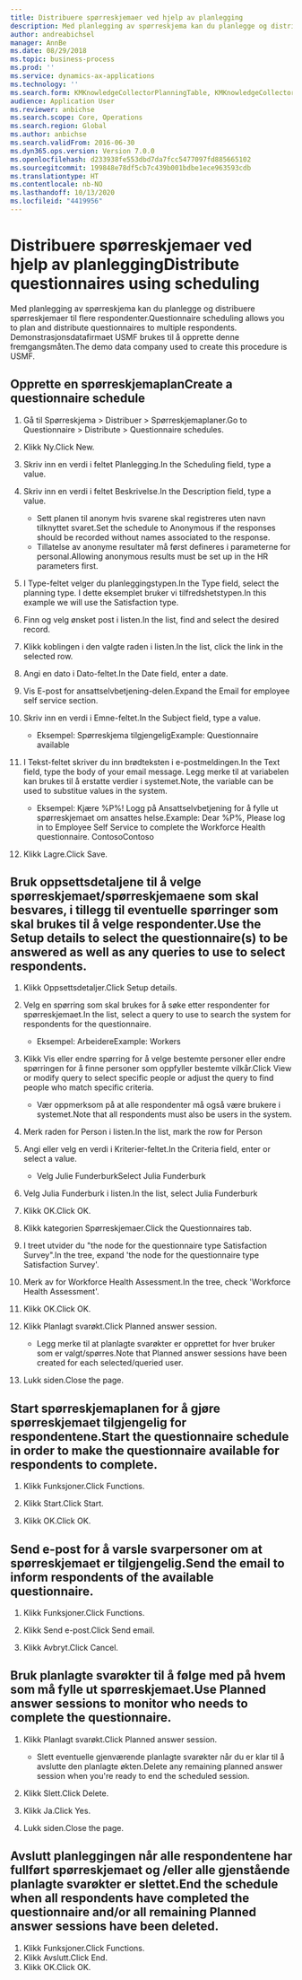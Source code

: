 ```yaml
---
title: Distribuere spørreskjemaer ved hjelp av planlegging
description: Med planlegging av spørreskjema kan du planlegge og distribuere spørreskjemaer til flere respondenter.
author: andreabichsel
manager: AnnBe
ms.date: 08/29/2018
ms.topic: business-process
ms.prod: ''
ms.service: dynamics-ax-applications
ms.technology: ''
ms.search.form: KMKnowledgeCollectorPlanningTable, KMKnowledgeCollectorPlanningMulti, SysQueryForm, HcmPersonLookup, KMKnowledgeCollectorPlanning, HcmLearningWorkspace
audience: Application User
ms.reviewer: anbichse
ms.search.scope: Core, Operations
ms.search.region: Global
ms.author: anbichse
ms.search.validFrom: 2016-06-30
ms.dyn365.ops.version: Version 7.0.0
ms.openlocfilehash: d233938fe553dbd7da7fcc5477097fd885665102
ms.sourcegitcommit: 199848e78df5cb7c439b001bdbe1ece963593cdb
ms.translationtype: HT
ms.contentlocale: nb-NO
ms.lasthandoff: 10/13/2020
ms.locfileid: "4419956"
---
```

# <a name="distribute-questionnaires-using-scheduling"></a><span data-ttu-id="6b312-103">Distribuere spørreskjemaer ved hjelp av planlegging</span><span class="sxs-lookup"><span data-stu-id="6b312-103">Distribute questionnaires using scheduling</span></span>

<span data-ttu-id="6b312-104">Med planlegging av spørreskjema kan du planlegge og distribuere spørreskjemaer til flere respondenter.</span><span class="sxs-lookup"><span data-stu-id="6b312-104">Questionnaire scheduling allows you to plan and distribute questionnaires to multiple respondents.</span></span> <span data-ttu-id="6b312-105">Demonstrasjonsdatafirmaet USMF brukes til å opprette denne fremgangsmåten.</span><span class="sxs-lookup"><span data-stu-id="6b312-105">The demo data company used to create this procedure is USMF.</span></span>

## <a name="create-a-questionnaire-schedule"></a><span data-ttu-id="6b312-106">Opprette en spørreskjemaplan</span><span class="sxs-lookup"><span data-stu-id="6b312-106">Create a questionnaire schedule</span></span>

1. <span data-ttu-id="6b312-107">Gå til Spørreskjema > Distribuer > Spørreskjemaplaner.</span><span class="sxs-lookup"><span data-stu-id="6b312-107">Go to Questionnaire > Distribute > Questionnaire schedules.</span></span>

2. <span data-ttu-id="6b312-108">Klikk Ny.</span><span class="sxs-lookup"><span data-stu-id="6b312-108">Click New.</span></span>

3. <span data-ttu-id="6b312-109">Skriv inn en verdi i feltet Planlegging.</span><span class="sxs-lookup"><span data-stu-id="6b312-109">In the Scheduling field, type a value.</span></span>

4. <span data-ttu-id="6b312-110">Skriv inn en verdi i feltet Beskrivelse.</span><span class="sxs-lookup"><span data-stu-id="6b312-110">In the Description field, type a value.</span></span>
    * <span data-ttu-id="6b312-111">Sett planen til anonym hvis svarene skal registreres uten navn tilknyttet svaret.</span><span class="sxs-lookup"><span data-stu-id="6b312-111">Set the schedule to Anonymous if the responses should be recorded without names associated to the response.</span></span>  
    * <span data-ttu-id="6b312-112">Tillatelse av anonyme resultater må først defineres i parameterne for personal.</span><span class="sxs-lookup"><span data-stu-id="6b312-112">Allowing anonymous results must be set up in the HR parameters first.</span></span>  

5. <span data-ttu-id="6b312-113">I Type-feltet velger du planleggingstypen.</span><span class="sxs-lookup"><span data-stu-id="6b312-113">In the Type field, select the planning type.</span></span>  <span data-ttu-id="6b312-114">I dette eksemplet bruker vi tilfredshetstypen.</span><span class="sxs-lookup"><span data-stu-id="6b312-114">In this example we will use the Satisfaction type.</span></span>

6. <span data-ttu-id="6b312-115">Finn og velg ønsket post i listen.</span><span class="sxs-lookup"><span data-stu-id="6b312-115">In the list, find and select the desired record.</span></span>

7. <span data-ttu-id="6b312-116">Klikk koblingen i den valgte raden i listen.</span><span class="sxs-lookup"><span data-stu-id="6b312-116">In the list, click the link in the selected row.</span></span>

8. <span data-ttu-id="6b312-117">Angi en dato i Dato-feltet.</span><span class="sxs-lookup"><span data-stu-id="6b312-117">In the Date field, enter a date.</span></span>

9. <span data-ttu-id="6b312-118">Vis E-post for ansattselvbetjening-delen.</span><span class="sxs-lookup"><span data-stu-id="6b312-118">Expand the Email for employee self service section.</span></span>

10. <span data-ttu-id="6b312-119">Skriv inn en verdi i Emne-feltet.</span><span class="sxs-lookup"><span data-stu-id="6b312-119">In the Subject field, type a value.</span></span>

    * <span data-ttu-id="6b312-120">Eksempel: Spørreskjema tilgjengelig</span><span class="sxs-lookup"><span data-stu-id="6b312-120">Example: Questionnaire available</span></span>  

11. <span data-ttu-id="6b312-121">I Tekst-feltet skriver du inn brødteksten i e-postmeldingen.</span><span class="sxs-lookup"><span data-stu-id="6b312-121">In the Text field, type the body of your email message.</span></span> <span data-ttu-id="6b312-122">Legg merke til at variabelen kan brukes til å erstatte verdier i systemet.</span><span class="sxs-lookup"><span data-stu-id="6b312-122">Note, the variable can be used to substitue values in the system.</span></span>

    * <span data-ttu-id="6b312-123">Eksempel: Kjære %P%! Logg på Ansattselvbetjening for å fylle ut spørreskjemaet om ansattes helse.</span><span class="sxs-lookup"><span data-stu-id="6b312-123">Example: Dear %P%, Please log in to Employee Self Service to complete the Workforce Health questionnaire.</span></span>  <span data-ttu-id="6b312-124">Contoso</span><span class="sxs-lookup"><span data-stu-id="6b312-124">Contoso</span></span>  

12. <span data-ttu-id="6b312-125">Klikk Lagre.</span><span class="sxs-lookup"><span data-stu-id="6b312-125">Click Save.</span></span>

## <a name="use-the-setup-details-to-select-the-questionnaires-to-be-answered-as-well-as-any-queries-to-use-to-select-respondents"></a><span data-ttu-id="6b312-126">Bruk oppsettsdetaljene til å velge spørreskjemaet/spørreskjemaene som skal besvares, i tillegg til eventuelle spørringer som skal brukes til å velge respondenter.</span><span class="sxs-lookup"><span data-stu-id="6b312-126">Use the Setup details to select the questionnaire(s) to be answered as well as any queries to use to select respondents.</span></span>

1. <span data-ttu-id="6b312-127">Klikk Oppsettsdetaljer.</span><span class="sxs-lookup"><span data-stu-id="6b312-127">Click Setup details.</span></span>

2. <span data-ttu-id="6b312-128">Velg en spørring som skal brukes for å søke etter respondenter for spørreskjemaet.</span><span class="sxs-lookup"><span data-stu-id="6b312-128">In the list, select a query to use to search the system for respondents for the questionnaire.</span></span>

    * <span data-ttu-id="6b312-129">Eksempel: Arbeidere</span><span class="sxs-lookup"><span data-stu-id="6b312-129">Example: Workers</span></span>  

3. <span data-ttu-id="6b312-130">Klikk Vis eller endre spørring for å velge bestemte personer eller endre spørringen for å finne personer som oppfyller bestemte vilkår.</span><span class="sxs-lookup"><span data-stu-id="6b312-130">Click View or modify query to select specific people or adjust the query to find people who match specific criteria.</span></span>

    * <span data-ttu-id="6b312-131">Vær oppmerksom på at alle respondenter må også være brukere i systemet.</span><span class="sxs-lookup"><span data-stu-id="6b312-131">Note that all respondents must also be users in the system.</span></span>  

4. <span data-ttu-id="6b312-132">Merk raden for Person i listen.</span><span class="sxs-lookup"><span data-stu-id="6b312-132">In the list, mark the row for Person</span></span>

5. <span data-ttu-id="6b312-133">Angi eller velg en verdi i Kriterier-feltet.</span><span class="sxs-lookup"><span data-stu-id="6b312-133">In the Criteria field, enter or select a value.</span></span>

    * <span data-ttu-id="6b312-134">Velg Julie Funderburk</span><span class="sxs-lookup"><span data-stu-id="6b312-134">Select Julia Funderburk</span></span>  

6. <span data-ttu-id="6b312-135">Velg Julia Funderburk i listen.</span><span class="sxs-lookup"><span data-stu-id="6b312-135">In the list, select Julia Funderburk</span></span>

7. <span data-ttu-id="6b312-136">Klikk OK.</span><span class="sxs-lookup"><span data-stu-id="6b312-136">Click OK.</span></span>

8. <span data-ttu-id="6b312-137">Klikk kategorien Spørreskjemaer.</span><span class="sxs-lookup"><span data-stu-id="6b312-137">Click the Questionnaires tab.</span></span>

9. <span data-ttu-id="6b312-138">I treet utvider du "the node for the questionnaire type Satisfaction Survey".</span><span class="sxs-lookup"><span data-stu-id="6b312-138">In the tree, expand 'the node for the questionnaire type Satisfaction Survey'.</span></span>

10. <span data-ttu-id="6b312-139">Merk av for Workforce Health Assessment.</span><span class="sxs-lookup"><span data-stu-id="6b312-139">In the tree, check 'Workforce Health Assessment'.</span></span>

11. <span data-ttu-id="6b312-140">Klikk OK.</span><span class="sxs-lookup"><span data-stu-id="6b312-140">Click OK.</span></span>

12. <span data-ttu-id="6b312-141">Klikk Planlagt svarøkt.</span><span class="sxs-lookup"><span data-stu-id="6b312-141">Click Planned answer session.</span></span>

    * <span data-ttu-id="6b312-142">Legg merke til at planlagte svarøkter er opprettet for hver bruker som er valgt/spørres.</span><span class="sxs-lookup"><span data-stu-id="6b312-142">Note that Planned answer sessions have been created for each selected/queried user.</span></span>  

13. <span data-ttu-id="6b312-143">Lukk siden.</span><span class="sxs-lookup"><span data-stu-id="6b312-143">Close the page.</span></span>

## <a name="start-the-questionnaire-schedule-in-order-to-make-the-questionnaire-available-for-respondents-to-complete"></a><span data-ttu-id="6b312-144">Start spørreskjemaplanen for å gjøre spørreskjemaet tilgjengelig for respondentene.</span><span class="sxs-lookup"><span data-stu-id="6b312-144">Start the questionnaire schedule in order to make the questionnaire available for respondents to complete.</span></span>

1. <span data-ttu-id="6b312-145">Klikk Funksjoner.</span><span class="sxs-lookup"><span data-stu-id="6b312-145">Click Functions.</span></span>

2. <span data-ttu-id="6b312-146">Klikk Start.</span><span class="sxs-lookup"><span data-stu-id="6b312-146">Click Start.</span></span>

3. <span data-ttu-id="6b312-147">Klikk OK.</span><span class="sxs-lookup"><span data-stu-id="6b312-147">Click OK.</span></span>

## <a name="send-the-email-to-inform-respondents-of-the-available-questionnaire"></a><span data-ttu-id="6b312-148">Send e-post for å varsle svarpersoner om at spørreskjemaet er tilgjengelig.</span><span class="sxs-lookup"><span data-stu-id="6b312-148">Send the email to inform respondents of the available questionnaire.</span></span>

1. <span data-ttu-id="6b312-149">Klikk Funksjoner.</span><span class="sxs-lookup"><span data-stu-id="6b312-149">Click Functions.</span></span>

2. <span data-ttu-id="6b312-150">Klikk Send e-post.</span><span class="sxs-lookup"><span data-stu-id="6b312-150">Click Send email.</span></span>

3. <span data-ttu-id="6b312-151">Klikk Avbryt.</span><span class="sxs-lookup"><span data-stu-id="6b312-151">Click Cancel.</span></span>

## <a name="use-planned-answer-sessions-to-monitor-who-needs-to-complete-the-questionnaire"></a><span data-ttu-id="6b312-152">Bruk planlagte svarøkter til å følge med på hvem som må fylle ut spørreskjemaet.</span><span class="sxs-lookup"><span data-stu-id="6b312-152">Use Planned answer sessions to monitor who needs to complete the questionnaire.</span></span>

1. <span data-ttu-id="6b312-153">Klikk Planlagt svarøkt.</span><span class="sxs-lookup"><span data-stu-id="6b312-153">Click Planned answer session.</span></span>

    * <span data-ttu-id="6b312-154">Slett eventuelle gjenværende planlagte svarøkter når du er klar til å avslutte den planlagte økten.</span><span class="sxs-lookup"><span data-stu-id="6b312-154">Delete any remaining planned answer session when you're ready to end the scheduled session.</span></span>  

2. <span data-ttu-id="6b312-155">Klikk Slett.</span><span class="sxs-lookup"><span data-stu-id="6b312-155">Click Delete.</span></span>

3. <span data-ttu-id="6b312-156">Klikk Ja.</span><span class="sxs-lookup"><span data-stu-id="6b312-156">Click Yes.</span></span>

4. <span data-ttu-id="6b312-157">Lukk siden.</span><span class="sxs-lookup"><span data-stu-id="6b312-157">Close the page.</span></span>

## <a name="end-the-schedule-when-all-respondents-have-completed-the-questionnaire-andor-all-remaining-planned-answer-sessions-have-been-deleted"></a><span data-ttu-id="6b312-158">Avslutt planleggingen når alle respondentene har fullført spørreskjemaet og /eller alle gjenstående planlagte svarøkter er slettet.</span><span class="sxs-lookup"><span data-stu-id="6b312-158">End the schedule when all respondents have completed the questionnaire and/or all remaining Planned answer sessions have been deleted.</span></span>

1. <span data-ttu-id="6b312-159">Klikk Funksjoner.</span><span class="sxs-lookup"><span data-stu-id="6b312-159">Click Functions.</span></span>
2. <span data-ttu-id="6b312-160">Klikk Avslutt.</span><span class="sxs-lookup"><span data-stu-id="6b312-160">Click End.</span></span>
3. <span data-ttu-id="6b312-161">Klikk OK.</span><span class="sxs-lookup"><span data-stu-id="6b312-161">Click OK.</span></span>


